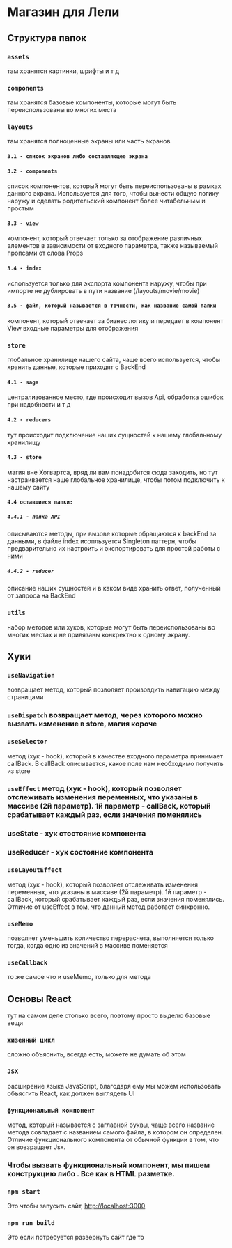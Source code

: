 # Магазин для Лели

## Структура папок

### `assets`

там хранятся картинки, шрифты и т д

### `components`

там хранятся базовые компоненты, которые могут быть переиспользованы во многих места

### `layouts`

там хранятся полноценные экраны или часть экранов

#### `3.1 - список экранов либо составляющее экрана`

#### `3.2 - components`

список компонентов, который могут быть переиспользованы в рамках данного экрана. Используется для того, чтобы вынести общую логику наружу и сделать родительский компонент более читабельным и простым

#### `3.3 - view`

компонент, который отвечает только за отображение различных элементов в зависимости от входного параметра, также называемый пропсами от слова Props

#### `3.4 - index`

используется только для экспорта компонента наружу, чтобы при импорте не дублировать в пути название (/layouts/movie/movie)

#### `3.5 - файл, который называется в точности, как название самой папки`

компонент, который отвечает за бизнес логику и передает в компонент View входные параметры для отображения

### `store`

глобальное хранилище нашего сайта, чаще всего используется, чтобы хранить данные, которые приходят с BackEnd

#### `4.1 - saga`

централизованное место, где происходит вызов Api, обработка ошибок при надобности и т д

#### `4.2 - reducers`

тут происходит подключение наших сущностей к нашему глобальному хранилищу

#### `4.3 - store`

магия вне Хогвартса, вряд ли вам понадобится сюда заходить, но тут настраивается наше глобальное хранилище, чтобы потом подключить к нашему сайту

#### `4.4 оставшиеся папки:`

##### `4.4.1 - папка API`

описываются методы, при вызове которые обращаются к backEnd за данными, в файле index исопльзуется Singleton паттерн, чтобы предварительно их настроить и экспортировать для простой работы с ними

##### `4.4.2 - reducer`

описание наших сущностей и в каком виде хранить ответ, полученный от запроса на BackEnd

### `utils`

набор методов или хуков, которые могут быть переиспользованы во многих местах и не привязаны конкректно к одному экрану.

## Хуки

### `useNavigation`

возвращает метод, который позволяет произовдить навигацию между страницами

### `useDispatch` возвращает метод, через которого можно вызвать изменение в store, магия короче

### `useSelector`

метод (хук - hook), который в качестве входного параметра принимает callBack. В callBack описывается, какое поле нам необходимо получить из store

### `useEffect` метод (хук - hook), который позволяет отслеживать изменения переменных, что указаны в массиве (2й параметр). 1й параметр - callBack, который срабатывает каждый раз, если значения поменялись

### useState - хук стостояние компонента

### useReducer - хук состояние компонента

### `useLayoutEffect`

метод (хук - hook), который позволяет отслеживать изменения переменных, что указаны в массиве (2й параметр). 1й параметр - callBack, который срабатывает каждый раз, если значения поменялись. Отличие от useEffect в том, что данный метод работает синхронно.

### `useMemo`

позволяет уменьшить количество перерасчета, выполняется только тогда, когда одно из значений в массиве поменяется

### `useCallback`

то же самое что и useMemo, только для метода

## Основы React

тут на самом деле столько всего, поэтому просто выделю базовые вещи

### `жизенный цикл`

сложно объяснить, всегда есть, можете не думать об этом

### `JSX`

расширение языка JavaScript, благодаря ему мы можем использовать объясгить React, как должен выглядеть UI

### `функциональный компонент`

метод, который называется с заглавной буквы, чаще всего название метода совпадает с названием самого файла, в котором он определен. Отличие функционального компонента от обычной функции в том, что он вовзращает Jsx.

### Чтобы вызвать функциональный компонент, мы пишем конструкцию <App/> либо <App> </App>. Все как в HTML разметке.

### `npm start`

Это чтобы запусить сайт, [http://localhost:3000](http://localhost:3000)

### `npm run build`

Это если потребуется развернуть сайт где то
